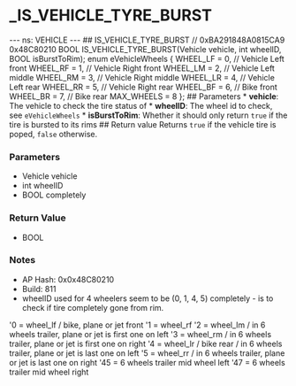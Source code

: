 # _IS_VEHICLE_TYRE_BURST

--- ns: VEHICLE --- ## IS_VEHICLE_TYRE_BURST  // 0xBA291848A0815CA9 0x48C80210 BOOL IS_VEHICLE_TYRE_BURST(Vehicle vehicle, int wheelID, BOOL isBurstToRim);  enum eVehicleWheels { WHEEL_LF = 0, // Vehicle Left front WHEEL_RF = 1, // Vehicle Right front WHEEL_LM = 2, // Vehicle Left middle WHEEL_RM = 3, // Vehicle Right middle WHEEL_LR = 4, // Vehicle Left rear WHEEL_RR = 5, // Vehicle Right rear WHEEL_BF = 6, // Bike front WHEEL_BR = 7, // Bike rear MAX_WHEELS = 8 };  ## Parameters * **vehicle**: The vehicle to check the tire status of * **wheelID**: The wheel id to check, see `eVehicleWheels` * **isBurstToRim**: Whether it should only return `true` if the tire is bursted to its rims  ## Return value Returns `true` if the vehicle tire is poped, `false` otherwise.

### Parameters
* Vehicle vehicle
* int wheelID
* BOOL completely

### Return Value
* BOOL

### Notes
* AP Hash: 0x0x48C80210
* Build: 811
* wheelID used for 4 wheelers seem to be (0, 1, 4, 5)
completely - is to check if tire completely gone from rim.

'0 = wheel_lf / bike, plane or jet front
'1 = wheel_rf
'2 = wheel_lm / in 6 wheels trailer, plane or jet is first one on left
'3 = wheel_rm / in 6 wheels trailer, plane or jet is first one on right
'4 = wheel_lr / bike rear / in 6 wheels trailer, plane or jet is last one on left
'5 = wheel_rr / in 6 wheels trailer, plane or jet is last one on right
'45 = 6 wheels trailer mid wheel left
'47 = 6 wheels trailer mid wheel right

